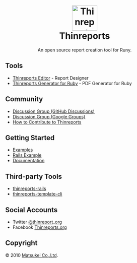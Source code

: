 <div align="center">
  <h1>
    <img alt="Thinreports" src="https://github.com/thinreports/thinreports/raw/master/images/logo.png" width="80"/>
    <br/>
    Thinreports
  </h1>
  <p>An open source report creation tool for Runy.</p>
</div>

## Tools

  * [Thinreports Editor](https://github.com/thinreports/thinreports-editor) - Report Designer
  * [Thinreports Generator for Ruby](https://github.com/thinreports/thinreports-generator) - PDF Generator for Ruby

## Community

  * [Discussion Group (GitHub Discussions)](https://github.com/thinreports/thinreports/discussions)
  * [Discussion Group (Google Groups)](https://groups.google.com/forum/#!forum/thinreports)
  * [How to Contribute to Thinreports](https://github.com/thinreports/thinreports/wiki/How-to:-Contributing-to-Thinreports)

## Getting Started

  * [Examples](https://github.com/thinreports/thinreports-examples)
  * [Rails Example](https://github.com/thinreports/thinreports-rails-example)
  * [Documentation](http://www.thinreports.org/documentation/en/)

## Third-party Tools

  * [thinreports-rails](https://github.com/takeshinoda/thinreports-rails)
  * [thinreports-template-cli](https://github.com/mh61503891/thinreports-template-cli)

## Social Accounts

  * Twitter [@thinreport_org](https://twitter.com/thinreports_org)
  * Facebook [Thinreports.org](https://www.facebook.com/Thinreports.org)

## Copyright

&copy; 2010 [Matsukei Co.,Ltd](http://www.matsukei.co.jp).
